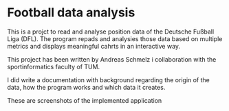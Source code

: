 # Football data analysis

This is a projct to read and analyse position data of the Deutsche Fußball Liga (DFL). The program repads and analysies those data based on multiple metrics and displays meaningful cahrts in an interactive way.

This project has been written by Andreas Schmelz i collaboration with the sportinformatics faculty of TUM.

I did write a documentation with background regarding the origin of the data, how the program works and which data it creates.

These are screenshots of the implemented application